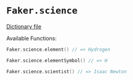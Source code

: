# `Faker.science`

[Dictionary file](../src/main/resources/locales/en/science.yml)

Available Functions:  
```kotlin
Faker.science.element() // => Hydrogen

Faker.science.elementSymbol() // => H

Faker.science.scientist() // => Isaac Newton
```

